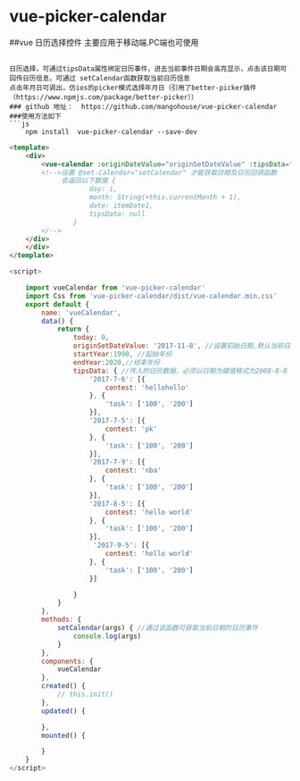 # vue-picker-calendar

##vue 日历选择控件
主要应用于移动端.PC端也可使用
```

日历选择，可通过tipsData属性绑定日历事件，进去当前事件日期会高亮显示，点击该日期可回传日历信息，可通过 setCalendar函数获取当前日历信息
点击年月日可调出，仿ios的picker模式选择年月日（引用了better-picker插件（https://www.npmjs.com/package/better-picker））
### github 地址：  https://github.com/mangohouse/vue-picker-calendar
###使用方法如下
```js
    npm install  vue-picker-calendar --save-dev
```
```html
<template>
    <div>
        <vue-calendar :originDateValue="originSetDateValue" :tipsData="tipsData" @set-Calendar="setCalendar" :startYear="startYear" :endYear="endYear"></vue-calendar>
        <!-->设置 @set-Calendar="setCalendar" 才能获取日期及日历回调函数
             会返回以下数据 {
                    day: i,
                    month: String(+this.currentMonth + 1),
                    date: itemDate1,
                    tipsData: null
                }
        </-->
    </div>
    </div>
</template>
```
```js
<script>

    import vueCalendar from 'vue-picker-calendar'
    import Css from 'vue-picker-calendar/dist/vue-calendar.min.css'
    export default {
        name: 'vueCalendar',
        data() {
            return {
                today: 0,
                originSetDateValue: '2017-11-8', //设置初始日期,默认当前日期
                startYear:1990, //起始年份
                endYear:2020,//结束年份
                tipsData: { //传入的日历数据，必须以日期为键值格式为2008-8-8
                    '2017-7-6': [{
                        contest: 'hellohello'
                    }, {
                        'task': ['100', '200']
                    }],
                    '2017-7-5': [{
                        contest: 'pk'
                    }, {
                        'task': ['100', '200']
                    }],
                    '2017-7-9': [{
                        contest: 'nba'
                    }, {
                        'task': ['100', '200']
                    }],
                    '2017-8-5': [{
                        contest: 'hello world'
                    }, {
                        'task': ['100', '200']
                    }],
                     '2017-9-5': [{
                        contest: 'hello world'
                    }, {
                        'task': ['100', '200']
                    }]

                }
            }
        },
        methods: {
            setCalendar(args) { //通过该函数可获取当前日期的日历事件
                console.log(args)
            }
        },
        components: {
            vueCalendar
        },
        created() {
            // this.init()
        },
        updated() {

        },
        mounted() {

        }
    }
</script>
```
